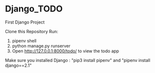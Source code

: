 # Django_TODO
First Django Project

Clone this Repository
Run:

1. pipenv shell
2. python manage.py runserver
3. Open http://127.0.0.1:8000/todo/ to view the todo app

Make sure you installed Django : "pip3 install pipenv" and "pipenv install django==2.1" 
